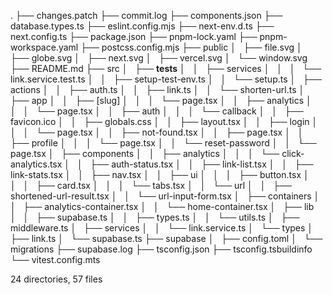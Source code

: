 .
├── changes.patch
├── commit.log
├── components.json
├── database.types.ts
├── eslint.config.mjs
├── next-env.d.ts
├── next.config.ts
├── package.json
├── pnpm-lock.yaml
├── pnpm-workspace.yaml
├── postcss.config.mjs
├── public
│   ├── file.svg
│   ├── globe.svg
│   ├── next.svg
│   ├── vercel.svg
│   └── window.svg
├── README.md
├── src
│   ├── __tests__
│   │   ├── services
│   │   │   └── link.service.test.ts
│   │   ├── setup-test-env.ts
│   │   └── setup.ts
│   ├── actions
│   │   ├── auth.ts
│   │   ├── link.ts
│   │   └── shorten-url.ts
│   ├── app
│   │   ├── [slug]
│   │   │   └── page.tsx
│   │   ├── analytics
│   │   │   └── page.tsx
│   │   ├── auth
│   │   │   └── callback
│   │   ├── favicon.ico
│   │   ├── globals.css
│   │   ├── layout.tsx
│   │   ├── login
│   │   │   └── page.tsx
│   │   ├── not-found.tsx
│   │   ├── page.tsx
│   │   ├── profile
│   │   │   └── page.tsx
│   │   └── reset-password
│   │       └── page.tsx
│   ├── components
│   │   ├── analytics
│   │   │   └── click-analytics.tsx
│   │   ├── auth-status.tsx
│   │   ├── link-list.tsx
│   │   ├── link-stats.tsx
│   │   ├── nav.tsx
│   │   ├── ui
│   │   │   ├── button.tsx
│   │   │   ├── card.tsx
│   │   │   └── tabs.tsx
│   │   └── url
│   │       ├── shortened-url-result.tsx
│   │       └── url-input-form.tsx
│   ├── containers
│   │   ├── analytics-container.tsx
│   │   └── home-container.tsx
│   ├── lib
│   │   ├── supabase.ts
│   │   ├── types.ts
│   │   └── utils.ts
│   ├── middleware.ts
│   ├── services
│   │   └── link.service.ts
│   └── types
│       ├── link.ts
│       └── supabase.ts
├── supabase
│   ├── config.toml
│   └── migrations
├── supabase.log
├── tsconfig.json
├── tsconfig.tsbuildinfo
└── vitest.config.mts

24 directories, 57 files

